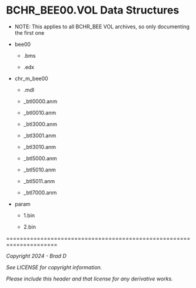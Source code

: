 # BCHR_BEE00.VOL Data Structures

* NOTE: This applies to all BCHR_BEE VOL archives, so only documenting the first one

* bee00

	* .bms

	* .edx

* chr_m_bee00

	* .mdl

	* _btl0000.anm

	* _btl0010.anm

	* _btl3000.anm

	* _btl3001.anm

	* _btl3010.anm

	* _btl5000.anm

	* _btl5010.anm

	* _btl5011.anm

	* _btl7000.anm

* param

	* 1.bin

	* 2.bin

=====================================================================

*Copyright 2024 - Brad D*

*See LICENSE for copyright information.*

*Please include this header and that license for any derivative works.*